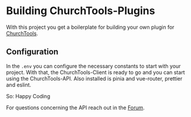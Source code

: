 # Building ChurchTools-Plugins
With this project you get a boilerplate for building your own plugin for [ChurchTools](https://www.church.tools).

## Configuration
In the `.env` you can configure the necessary constants to start with your project. With that, the ChurchTools-Client is ready to go and you can start using the ChurchTools-API.
Also installed is pinia and vue-router, prettier and eslint.

So: Happy Coding

For questions concerning the API reach out in the [Forum](https://forum.church.tools).